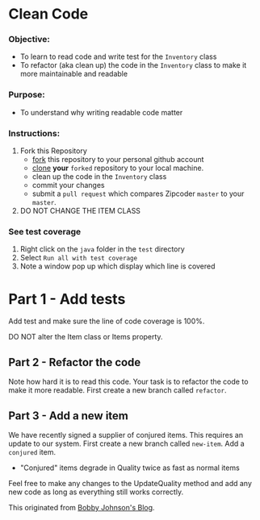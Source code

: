 # Clean Code

### **Objective:**
* To learn to read code and write test for the `Inventory` class
* To refactor (aka clean up) the code in the `Inventory` class to make it more maintainable and readable

### **Purpose:**
* To understand why writing readable code matter

### **Instructions:**

1. Fork this Repository
    * [fork](https://help.github.com/articles/fork-a-repo/) this repository to your personal github account
    * [clone](https://help.github.com/articles/cloning-a-repository/) **your** `forked` repository to your local machine.
    * clean up the code in the `Inventory` class
    * commit your changes
    * submit a `pull request` which compares Zipcoder `master` to your `master`.
3. DO NOT CHANGE THE ITEM CLASS

### See test coverage
1. Right click on the `java` folder in the `test` directory
2. Select `Run all with test coverage`
3. Note a window pop up which display which line is covered

# Part 1 - Add tests
Add test and make sure the line of code coverage is 100%.

DO NOT alter the Item class or Items property.

## Part 2 - Refactor the code

Note how hard it is to read this code. Your task is to refactor the code to make it more readable. First create a new branch called `refactor`.



## Part 3 - Add a new item

We have recently signed a supplier of conjured items. This requires an update to our system. First create a new branch called `new-item`. Add a `conjured` item.

- "Conjured" items degrade in Quality twice as fast as normal items

Feel free to make any changes to the UpdateQuality method and add any
new code as long as everything still works correctly.


This originated from [Bobby Johnson's Blog](https://iamnotmyself.com/2011/02/13/refactor-this-the-gilded-rose-kata/).
